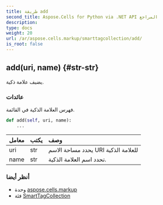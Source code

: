 ```yaml
---
title: طريقة add
second_title: Aspose.Cells for Python via .NET API المراجع
description:
type: docs
weight: 20
url: /ar/aspose.cells.markup/smarttagcollection/add/
is_root: false
---
```

##  add(uri, name) {#str-str}
يضيف علامة ذكية.


###  عائدات

فهرس العلامة الذكية في القائمة.


```python
def add(self, uri, name):
    ...
```


| معامل| يكتب| وصف|
| :- | :- | :- |
| uri | str | يحدد مساحة الاسم URI للعلامة الذكية|
| name | str | تحدد اسم العلامة الذكية.|



###  أنظر أيضا
* وحدة [aspose.cells.markup](../../)
* فئة [SmartTagCollection](/cells/python-net/ar/aspose.cells.markup/smarttagcollection)
